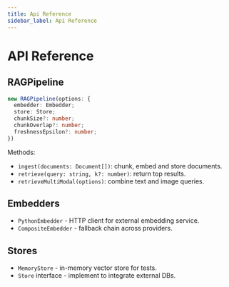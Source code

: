 ```yaml
---
title: Api Reference
sidebar_label: Api Reference
---
```


# API Reference

## RAGPipeline
```typescript
new RAGPipeline(options: {
  embedder: Embedder;
  store: Store;
  chunkSize?: number;
  chunkOverlap?: number;
  freshnessEpsilon?: number;
})
```
Methods:
- `ingest(documents: Document[])`: chunk, embed and store documents.
- `retrieve(query: string, k?: number)`: return top results.
- `retrieveMultiModal(options)`: combine text and image queries.

## Embedders
- `PythonEmbedder` - HTTP client for external embedding service.
- `CompositeEmbedder` - fallback chain across providers.

## Stores
- `MemoryStore` - in-memory vector store for tests.
- `Store` interface - implement to integrate external DBs.

```